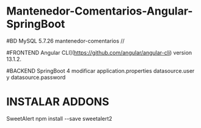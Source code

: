 # Mantenedor-Comentarios-Angular-SpringBoot

#BD MySQL 5.7.26
mantenedor-comentarios  // 

#FRONTEND
Angular CLI](https://github.com/angular/angular-cli) version 13.1.2.

#BACKEND
SpringBoot 4
modificar application.properties datasource.user y datasource.password

# INSTALAR ADDONS
SweetAlert
npm install --save sweetalert2
